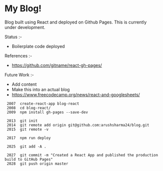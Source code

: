 # My Blog!

Blog built using React and deployed on Github Pages. 
This is currently under development.

Status :- 
  - Boilerplate code deployed

References :- 
  - https://github.com/gitname/react-gh-pages/

Future Work :- 
  - Add content
  - Make this into an actual blog
  - https://www.freecodecamp.org/news/react-and-googlesheets/

```
 2007  create-react-app blog-react
 2008  cd blog-react/
 2009  npm install gh-pages --save-dev
 
 2013  git init
 2014  git remote add origin git@github.com:arushsharma24/blog.git
 2015  git remote -v

 2017  npm run deploy

 2025  git add -A .

 2027  git commit -m "Created a React App and published the production build to GitHub Pages"
 2028  git push origin master 
```
